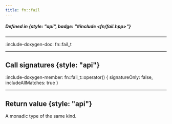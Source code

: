 ```yaml
---
title: fn::fail
---
```


##### Defined in {style: "api", badge: "#include <fn/fail.hpp>"}

---

:include-doxygen-doc: fn::fail_t

---

## Call signatures {style: "api"}
:include-doxygen-member: fn::fail_t::operator() { signatureOnly: false, includeAllMatches: true }

---

## Return value {style: "api"}
A monadic type of the same kind.

